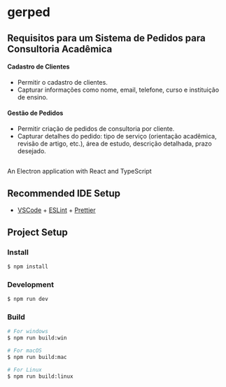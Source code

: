 # gerped

## Requisitos para um Sistema de Pedidos para Consultoria Acadêmica

#### Cadastro de Clientes
- Permitir o cadastro de clientes.
- Capturar informações como nome, email, telefone, curso e instituição de ensino.


#### Gestão de Pedidos
- Permitir criação de pedidos de consultoria por cliente.
- Capturar detalhes do pedido: tipo de serviço (orientação acadêmica, revisão de artigo, etc.), área de estudo, descrição detalhada, prazo desejado.



## 
An Electron application with React and TypeScript

## Recommended IDE Setup

- [VSCode](https://code.visualstudio.com/) + [ESLint](https://marketplace.visualstudio.com/items?itemName=dbaeumer.vscode-eslint) + [Prettier](https://marketplace.visualstudio.com/items?itemName=esbenp.prettier-vscode)

## Project Setup

### Install

```bash
$ npm install
```

### Development

```bash
$ npm run dev
```

### Build

```bash
# For windows
$ npm run build:win

# For macOS
$ npm run build:mac

# For Linux
$ npm run build:linux
```
